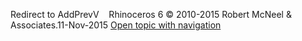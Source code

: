 ---
---

Redirect to AddPrevV&#160;
&#160;
Rhinoceros 6 © 2010-2015 Robert McNeel &amp; Associates.11-Nov-2015
 [Open topic with navigation](addprevv.html) 

